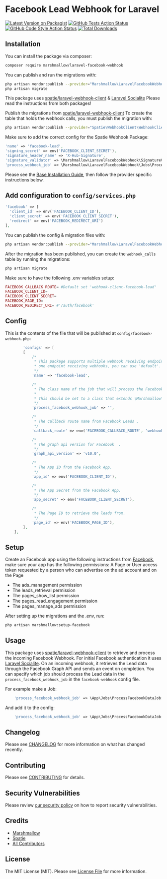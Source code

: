 # Facebook Lead Webhook for Laravel

[![Latest Version on Packagist](https://img.shields.io/packagist/v/marshmallow/laravel-facebook-webhook.svg?style=flat-square)](https://packagist.org/packages/marshmallow/laravel-facebook-webhook)
[![GitHub Tests Action Status](https://img.shields.io/github/workflow/status/marshmallow-packages/laravel-facebook-webhook/run-tests?label=tests)](https://github.com/marshmallow-packages/laravel-facebook-webhook/actions?query=workflow%3Arun-tests+branch%3Amaster)
[![GitHub Code Style Action Status](https://img.shields.io/github/workflow/status/marshmallow-packages/laravel-facebook-webhook/Check%20&%20fix%20styling?label=code%20style)](https://github.com/marshmallow-packages/laravel-facebook-webhook/actions?query=workflow%3A"Check+%26+fix+styling"+branch%3Amaster)
[![Total Downloads](https://img.shields.io/packagist/dt/marshmallow/laravel-facebook-webhook.svg?style=flat-square)](https://packagist.org/packages/marshmallow/laravel-facebook-webhook)

## Installation

You can install the package via composer:

```bash
composer require marshmallow/laravel-facebook-webhook
```

You can publish and run the migrations with:

```bash
php artisan vendor:publish --provider="Marshmallow\LaravelFacebookWebhook\LaravelFacebookWebhookServiceProvider" --tag="laravel-facebook-webhook-migrations"
php artisan migrate
```

This package uses [spatie/laravel-webhook-client](https://github.com/spatie/laravel-webhook-client) & [Laravel Socialite](https://socialiteproviders.com/Facebook/)
Please read the instructions from both packages!

Publish the migrations from [spatie/laravel-webhook-client](https://github.com/spatie/laravel-webhook-client)
To create the table that holds the webhook calls, you must publish the migration with:

```bash
php artisan vendor:publish --provider="Spatie\WebhookClient\WebhookClientServiceProvider" --tag="migrations"
```

Make sure to add the correct config for the Spatie Webhook Package:

```php
'name' => 'facebook-lead',
'signing_secret' => env('FACEBOOK_CLIENT_SECRET'),
'signature_header_name' => 'X-Hub-Signature',
'signature_validator' => \Marshmallow\LaravelFacebookWebhook\SignatureValidator\FacebookSignatureValidator::class,
'process_webhook_job' => \Marshmallow\LaravelFacebookWebhook\Jobs\ProcessFacebookLeadWebhookJob::class,
```

Please see the [Base Installation Guide](https://socialiteproviders.com/usage/), then follow the provider specific instructions below.

## Add configuration to `config/services.php`

```php
'facebook' => [
  'client_id' => env('FACEBOOK_CLIENT_ID'),
  'client_secret' => env('FACEBOOK_CLIENT_SECRET'),
  'redirect' => env('FACEBOOK_REDIRECT_URI')
],
```

You can publish the config & migration files with:

```bash
php artisan vendor:publish --provider="Marshmallow\LaravelFacebookWebhook\LaravelFacebookWebhookServiceProvider"
```

After the migration has been published, you can create the `webhook_calls` table by running the migrations:

```bash
php artisan migrate
```

Make sure to have the following .env variables setup:

```php
FACEBOOK_CALLBACK_ROUTE= #Default set 'webhook-client-facebook-lead'
FACEBOOK_CLIENT_ID=
FACEBOOK_CLIENT_SECRET=
FACEBOOK_PAGE_ID=
FACEBOOK_REDIRECT_URI= #'/auth/facebook'
```

## Config

This is the contents of the file that will be published at `config/facebook-webhook.php`:

```php
        'configs' => [
        [
            /*
             * This package supports multiple webhook receiving endpoints. If you only have
             * one endpoint receiving webhooks, you can use 'default'.
             */
            'name' => 'facebook-lead',

            /*
             * The class name of the job that will process the Facebook Lead Data.
             *
             * This should be set to a class that extends \Marshmallow\LaravelFacebookWebhook\Jobs\ProcessFacebookLeadJob,
             */
            'process_facebook_webhook_job' => '',

            /*
             * The callback route name from Facebook Leads .
             */
            'callback_route' => env('FACEBOOK_CALLBACK_ROUTE', 'webhook-client-facebook-lead'),

            /*
             * The graph api version for Facebook  .
             */
            'graph_api_version' => 'v10.0',

            /*
             * The App ID from the Facebook App.
             */
            'app_id' => env('FACEBOOK_CLIENT_ID'),

            /*
             * The App Secret from the Facebook App.
             */
            'app_secret' => env('FACEBOOK_CLIENT_SECRET'),

            /*
             * The Page ID to retrieve the leads from.
             */
            'page_id' => env('FACEBOOK_PAGE_ID'),
        ],
    ],
```

## Setup

Create an Facebook app using the following instructions from [Facebook](https://developers.facebook.com/docs/development/register), make sure your app has the following permissions:
A Page or User access token requested by a person who can advertise on the ad account and on the Page

-   The ads_management permission
-   The leads_retrieval permission
-   The pages_show_list permission
-   The pages_read_engagement permission
-   The pages_manage_ads permission

After setting up the migrations and the .env, run:

```bash
php artisan marshmallow:setup-facebook
```

## Usage

This package uses [spatie/laravel-webhook-client](https://github.com/spatie/laravel-webhook-client) to retrieve and process the incoming Facebook Webhook. For initial Facebook authentication it uses [Laravel Socialite](https://socialiteproviders.com/Facebook/).
On an incoming webhook, it retrieves the Lead data through the Facebook Graph API and sends an event on completion.
You can specify which job should process the Lead data in the `process_facebook_webhook_job` in the `facebook-webhook` config file.

For example make a Job:

```php
    'process_facebook_webhook_job' => \App\Jobs\ProcessFacebookDataJob::class,
```

And add it to the config:

```php
    'process_facebook_webhook_job' => \App\Jobs\ProcessFacebookDataJob::class,
```

## Changelog

Please see [CHANGELOG](CHANGELOG.md) for more information on what has changed recently.

## Contributing

Please see [CONTRIBUTING](.github/CONTRIBUTING.md) for details.

## Security Vulnerabilities

Please review [our security policy](../../security/policy) on how to report security vulnerabilities.

## Credits

-   [Marshmallow](https://github.com/marshmallow-packages)
-   [Spatie](https://github.com/spatie)
-   [All Contributors](../../contributors)

## License

The MIT License (MIT). Please see [License File](LICENSE.md) for more information.

```

```
